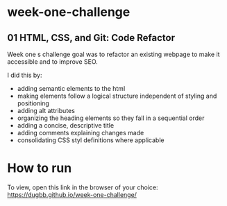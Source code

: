 # week-one-challenge
## 01 HTML, CSS, and Git: Code Refactor

Week one s challenge goal was to refactor an existing webpage to make it accessible and to improve SEO.

I did this by:
- adding semantic elements to the html
- making elements follow a logical structure independent of styling and positioning
- adding alt attributes 
- organizing the heading elements so they fall in a sequential order
- adding a concise, descriptive title
- adding comments explaining changes made 
- consolidating CSS styl definitions where applicable

# How to run
To view, open this link in the browser of your choice:  https://dugbb.github.io/week-one-challenge/